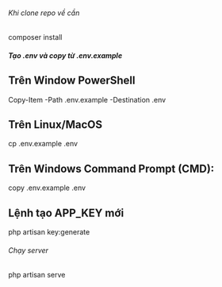 ###### Khi clone repo về cần #####
composer install

##### Tạo .env và copy từ .env.example ########
## Trên Window PowerShell
Copy-Item -Path .env.example -Destination .env
## Trên Linux/MacOS
cp .env.example .env
## Trên Windows Command Prompt (CMD):
copy .env.example .env
## Lệnh tạo APP_KEY mới
php artisan key:generate

###### Chạy server #####
php artisan serve

